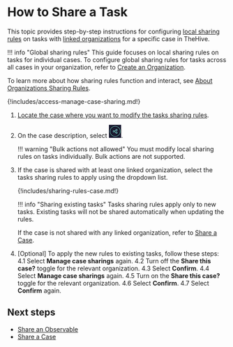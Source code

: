 # How to Share a Task

This topic provides step-by-step instructions for configuring [local sharing rules](../../../administration/organizations/about-organizations-sharing-rules.md#local-sharing-rules) on tasks with [linked organizations](../../../administration/organizations/link-an-organization.md) for a specific case in TheHive.

!!! info "Global sharing rules"
This guide focuses on local sharing rules on tasks for individual cases. To configure global sharing rules for tasks across all cases in your organization, refer to [Create an Organization](../../../administration/organizations/create-an-organization.md).

To learn more about how sharing rules function and interact, see [About Organizations Sharing Rules](../../../administration/organizations/about-organizations-sharing-rules.md).

{!includes/access-manage-case-sharing.md!}

1. [Locate the case where you want to modify the tasks sharing rules](../../analyst-corner/cases/search-for-cases/find-a-case.md).

2. On the case description, select ![Sharing button](../../../images/user-guides/analyst-corner/cases/sharing-button.png).

    !!! warning "Bulk actions not allowed"
        You must modify local sharing rules on tasks individually. Bulk actions are not supported.

3. If the case is shared with at least one linked organization, select the tasks sharing rules to apply using the dropdown list.

    {!includes/sharing-rules-case.md!}

    !!! info "Sharing existing tasks"
    Tasks sharing rules apply only to new tasks. Existing tasks will not be shared automatically when updating the rules.

    If the case is not shared with any linked organization, refer to [Share a Case](../cases/share-a-case.md).

4. [Optional] To apply the new rules to existing tasks, follow these steps:
    4.1 Select **Manage case sharings** again.
    4.2 Turn off the **Share this case?** toggle for the relevant organization.
    4.3 Select **Confirm**.
    4.4 Select **Manage case sharings** again.
    4.5 Turn on the **Share this case?** toggle for the relevant organization.
    4.6 Select **Confirm**.
    4.7 Select **Confirm** again.

## Next steps

* [Share an Observable](../cases/share-an-observable.md)
* [Share a Case](../cases/share-a-case.md)